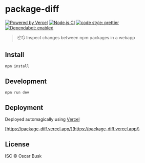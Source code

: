 # package-diff

[![Powered by Vercel](https://badgen.net/badge/vercel/package-diff.vercel.app/black?icon=zeit)](https://package-diff.vercel.app/)
[![Node.js CI](https://github.com/oBusk/package-diff/workflows/Node.js%20CI/badge.svg)](https://github.com/oBusk/walkable-buffer/actions)
[![code style: prettier](https://img.shields.io/badge/code_style-prettier-ff69b4.svg)](https://github.com/prettier/prettier)
[![Dependabot: enabled](https://badgen.net/badge/dependabot/enabled/green?icon=dependabot)](https://github.com/oBusk/package-diff/network/updates)

> 📦🔃 Inspect changes between npm packages in a webapp

## Install

```bash
npm install
```

## Development

```
npm run dev
```

## Deployment

Deployed automagically using [Vercel](https://vercel.com/)

[https://package-diff.vercel.app/](https://package-diff.vercel.app/)

## License

ISC © Oscar Busk
